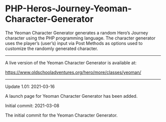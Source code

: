 # PHP-Heros-Journey-Yeoman-Character-Generator
The Yeoman Character Generator generates a random Hero’s Journey character using the PHP programming language. The character generator uses the player’s (user’s) input via Post Methods as options used to customize the randomly generated character.

-------------------

A live version of the Yeoman Character Generator is available at:

https://www.oldschooladventures.org/hero/more/classes/yeoman/


-----------------------

Update 1.01: 2021-03-16

A launch page for Yeoman Character Generator has been added.



Initial commit: 2021-03-08

The initial commit for the Yeoman Character Generator.
